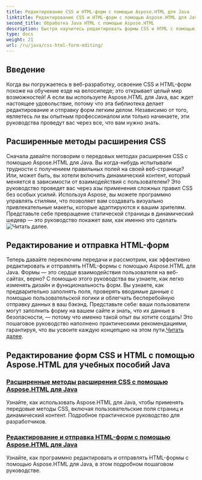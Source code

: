 ```yaml
---
title: Редактирование CSS и HTML-форм с помощью Aspose.HTML для Java
linktitle: Редактирование CSS и HTML-форм с помощью Aspose.HTML для Java
second_title: Обработка Java HTML с помощью Aspose.HTML
description: Быстро научитесь редактировать формы CSS и HTML с помощью Aspose.HTML для Java в этих познавательных руководствах, которые расширят возможности разработчиков и предоставят им продвинутые навыки.
type: docs
weight: 21
url: /ru/java/css-html-form-editing/
---
```

## Введение

Когда вы погружаетесь в веб-разработку, освоение CSS и HTML-форм похоже на обучение езде на велосипеде; это открывает целый мир возможностей! А если вы используете Aspose.HTML для Java, вас ждет настоящее удовольствие, потому что эта библиотека делает редактирование и отправку форм легким делом. Независимо от того, являетесь ли вы опытным профессионалом или только начинаете, эти руководства проведут вас через все, что вам нужно знать.

## Расширенные методы расширения CSS

Сначала давайте поговорим о передовых методах расширения CSS с помощью Aspose.HTML для Java. Вы когда-нибудь испытывали трудности с получением правильных полей на своей веб-странице? Или, может быть, вы хотели включить динамический контент, который меняется в зависимости от взаимодействия с пользователем? Это руководство проведет вас через азы применения сложных правил CSS без особых усилий. Используя Aspose, вы можете программно управлять стилями, что позволяет вам создавать визуально привлекательные макеты, которые адаптируются к вашим зрителям. Представьте себе превращение статической страницы в динамический шедевр — это руководство покажет вам, как именно это сделать![Читать далее](./advanced-css-extension/).

## Редактирование и отправка HTML-форм

Теперь давайте переключим передачи и рассмотрим, как эффективно редактировать и отправлять HTML-формы с помощью Aspose.HTML для Java. Формы — это сердце взаимодействия пользователя на веб-сайтах, верно? С помощью этого руководства вы узнаете, как легко изменять дизайн и функциональность форм. Вы узнаете, как предварительно заполнять поля, проверять вводимые данные с помощью пользовательской логики и облегчать бесперебойную отправку данных в ваш бэкэнд. Представьте себе: ваши пользователи могут заполнить форму на вашем сайте и знать, что их данные в безопасности, — потому что именно такой опыт вы хотите создать! Это пошаговое руководство наполнено практическими рекомендациями, гарантируя, что вы усвоите каждую концепцию на этом пути.[Читать далее](./html-form-editing/). 

## Редактирование форм CSS и HTML с помощью Aspose.HTML для учебных пособий Java
### [Расширенные методы расширения CSS с помощью Aspose.HTML для Java](./advanced-css-extension/)
Узнайте, как использовать Aspose.HTML для Java, чтобы применять передовые методы CSS, включая пользовательские поля страниц и динамический контент. Подробное практическое руководство для разработчиков.
### [Редактирование и отправка HTML-форм с помощью Aspose.HTML для Java](./html-form-editing/)
Узнайте, как программно редактировать и отправлять HTML-формы с помощью Aspose.HTML для Java, в этом подробном пошаговом руководстве.